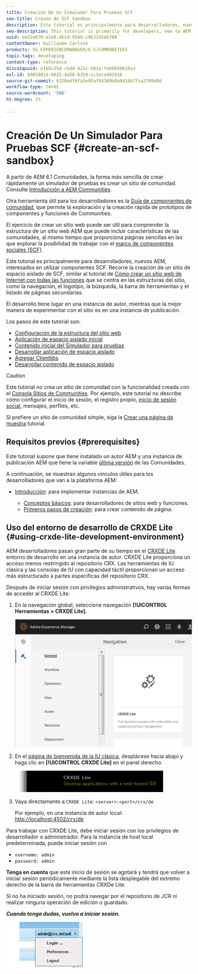 ```yaml
---
title: Creación De Un Simulador Para Pruebas SCF
seo-title: Create An SCF Sandbox
description: Este tutorial es principalmente para desarrolladores, nuevos AEM, interesados en utilizar componentes SCF.  Recorre la creación de un sitio de espacio aislado de SCF
seo-description: This tutorial is primarily for developers, new to AEM, who are interested in using SCF components.  It walks through the creation of An SCF Sandbox site
uuid: ee52e670-e1e6-4bcd-9548-c963142e6704
contentOwner: Guillaume Carlino
products: SG_EXPERIENCEMANAGER/6.5/COMMUNITIES
topic-tags: developing
content-type: reference
discoiquuid: e1b5c25d-cbdd-421c-b81a-feb6039610a3
exl-id: 89858814-6625-4a56-8359-cc1eca402816
source-git-commit: b220adf6fa3e9faf94389b9a9416b7fca2f89d9d
workflow-type: tm+mt
source-wordcount: '506'
ht-degree: 1%

---
```


# Creación De Un Simulador Para Pruebas SCF  {#create-an-scf-sandbox}


A partir de AEM 6.1 Comunidades, la forma más sencilla de crear rápidamente un simulador de pruebas es crear un sitio de comunidad. Consulte [Introducción a AEM Communities](getting-started.md).

Otra herramienta útil para los desarrolladores es la [Guía de componentes de comunidad](components-guide.md), que permite la exploración y la creación rápida de prototipos de componentes y funciones de Communities.

El ejercicio de crear un sitio web puede ser útil para comprender la estructura de un sitio web AEM que puede incluir características de las comunidades, al mismo tiempo que proporciona páginas sencillas en las que explorar la posibilidad de trabajar con el [marco de componentes sociales (SCF)](scf.md).

Este tutorial es principalmente para desarrolladores, nuevos AEM, interesados en utilizar componentes SCF. Recorre la creación de un sitio de espacio aislado de SCF, similar al tutorial de [Cómo crear un sitio web de Internet con todas las funciones](../../help/sites-developing/website.md) que se centra en las estructuras del sitio, como la navegación, el logotipo, la búsqueda, la barra de herramientas y el listado de páginas secundarias.

El desarrollo tiene lugar en una instancia de autor, mientras que la mejor manera de experimentar con el sitio es en una instancia de publicación.

Los pasos de este tutorial son:

* [Configuración de la estructura del sitio web](setup-website.md)
* [Aplicación de espacio aislado inicial](initial-app.md)
* [Contenido inicial del Simulador para pruebas](initial-content.md)
* [Desarrollar aplicación de espacio aislado](develop-app.md)
* [Agregar Clientlibs](add-clientlibs.md)
* [Desarrollar contenido de espacio aislado](develop-content.md)

>[!CAUTION]
>
>Este tutorial no crea un sitio de comunidad con la funcionalidad creada con el [Consola Sitios de Communities](sites-console.md). Por ejemplo, este tutorial no describe cómo configurar el inicio de sesión, el registro propio, [inicio de sesión social](social-login.md), mensajes, perfiles, etc.
>
>Si prefiere un sitio de comunidad simple, siga la [Crear una página de muestra](create-sample-page.md) tutorial.

## Requisitos previos {#prerequisites}

Este tutorial supone que tiene instalado un autor AEM y una instancia de publicación AEM que tiene la variable [última versión](deploy-communities.md#latest-releases) de las Comunidades.

A continuación, se muestran algunos vínculos útiles para los desarrolladores que van a la plataforma AEM:

* [Introducción](../../help/sites-deploying/deploy.md#getting-started): para implementar instancias de AEM.

   * [Conceptos básicos](../../help/sites-developing/the-basics.md): para desarrolladores de sitios web y funciones.
   * [Primeros pasos de creación](../../help/sites-authoring/first-steps.md): para crear contenido de página.

## Uso del entorno de desarrollo de CRXDE Lite {#using-crxde-lite-development-environment}

AEM desarrolladores pasan gran parte de su tiempo en el [CRXDE Lite](../../help/sites-developing/developing-with-crxde-lite.md) entorno de desarrollo en una instancia de autor. CRXDE Lite proporciona un acceso menos restringido al repositorio CRX. Las herramientas de IU clásica y las consolas de IU con capacidad táctil proporcionan un acceso más estructurado a partes específicas del repositorio CRX.

Después de iniciar sesión con privilegios administrativos, hay varias formas de acceder al CRXDE Lite:

1. En la navegación global, seleccione navegación **[!UICONTROL Herramientas > CRXDE Lite]**.

   ![crxde-lite](assets/tools-crxde.png)

2. En el [página de bienvenida de la IU clásica](http://localhost:4502/welcome.html), desplácese hacia abajo y haga clic en **[!UICONTROL CRXDE Lite]** en el panel derecho.

   ![classic-ui-crxde](assets/classic-ui-crxde.png)

3. Vaya directamente a `CRXDE Lite`: `<server>:<port>/crx/de`

   Por ejemplo, en una instancia de autor local: [http://localhost:4502/crx/de](http://localhost:4502/crx/de)

Para trabajar con CRXDE Lite, debe iniciar sesión con los privilegios de desarrollador o administrador. Para la instancia de host local predeterminada, puede iniciar sesión con

* `username: admin`
* `password: admin`


**Tenga en cuenta** que este inicio de sesión se agotará y tendrá que volver a iniciar sesión periódicamente mediante la lista desplegable del extremo derecho de la barra de herramientas CRXDe Lite.

Si no ha iniciado sesión, no podrá navegar por el repositorio de JCR ni realizar ninguna operación de edición o guardado.

***Cuando tenga dudas, vuelva a iniciar sesión.***

![volver a iniciar sesión](assets/relogin.png)
